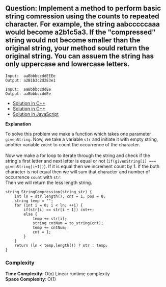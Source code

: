 ## Question: Implement a method to perform basic string comression using the counts to repeated character. For example, the string aabcccccaaa would become a2b1c5a3. If the "compressed" string would not become smaller than the original string, your method sould return the original string. You can assuem the string has only uppercase and lowercase letters. 

```
Input:  aaBbbbccddEEEe
Output: a2B1b3c2d2E3e1

Input:  aaBbbbccddEe
Output: aaBbbbccddEe
```

- [Solution in C++](/Array%20and%20Strings/String/StringCompression/StringCompression01.cpp)
- [Solution in C++](/Array%20and%20Strings/String/StringCompression/StringCompression02.cpp)
- [Solution in JavaScript](/Array%20and%20Strings/String/StringCompression/StringCompressed.js)

**Explanation**

To solve this problem we make a function which takes one parameter `givenString`. Now, we take a variable `str` and initiate it with empty string, another variable `count` to count the occurrence of the character. <br><br>
Now we make a for loop to iterate through the string and check if the string's first letter and next letter is equal or not (`if(givenString[i] === givenString[i+1])`). If it is equal then we increment count by 1. If the both character is not equal then we will sum that character and number of occurrence `count` with `str`. 
<br>
Then we will return the less length string. <br>

```
string StringCompression(string str) {
    int ln = str.length(), cnt = 1, pos = 0;
    string temp = "";
    for (int i = 0; i < ln; ++i) {
        if(str[i] == str[i + 1]) cnt++;
        else {
            temp += str[i];
            string cntNum = to_string(cnt);
            temp += cntNum;
            cnt = 1;
        }
    }
    return (ln < temp.length()) ? str : temp;
}
```

### Complexity

**Time Complexity**: O(n) Linear runtime complexity <br>
**Space Complexity**: O(1)
